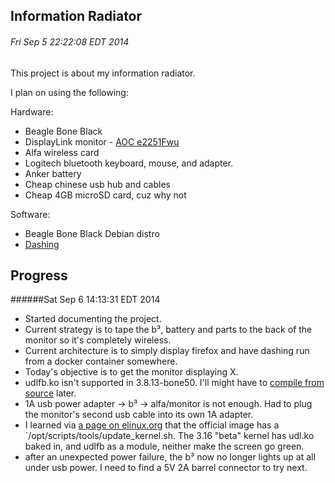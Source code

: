 Information Radiator
--------------------
###### Fri Sep  5 22:22:08 EDT 2014

This project is about my information radiator.

I plan on using the following:

Hardware:

* Beagle Bone Black
* DisplayLink monitor - [AOC e2251Fwu](http://note-to-self.baker.com/2012/12/17/aoc-e2251fwu-22-displaylink-usb-monitor/)
* Alfa wireless card
* Logitech bluetooth keyboard, mouse, and adapter.
* Anker battery
* Cheap chinese usb hub and cables
* Cheap 4GB microSD card, cuz why not

Software:

* Beagle Bone Black Debian distro
* [Dashing](https://shopify.github.io/dashing/)

Progress
--------

######Sat Sep  6 14:13:31 EDT 2014
* Started documenting the project.
* Current strategy is to tape the b³, battery and parts to the back of the monitor so it's completely wireless.
* Current architecture is to simply display firefox and have dashing run from a docker container somewhere.
* Today's objective is to get the monitor displaying X.
* udlfb.ko isn't supported in 3.8.13-bone50. I'll might have to [compile from source](http://dumb-looks-free.blogspot.com/2014/06/beaglebone-black-bbb-compile-kernel.html) later.
* 1A usb power adapter -> b³ -> alfa/monitor is not enough. Had to plug the monitor's second usb cable into its own 1A adapter.
* I learned via [a page on elinux.org](http://www.elinux.org/BeagleBoardUbuntu#eMMC:_BeagleBone_Black) that the official image has a `/opt/scripts/tools/update_kernel.sh. The 3.16 "beta" kernel has udl.ko baked in, and udlfb as a module, neither make the screen go green.
* after an unexpected power failure, the b³ now no longer lights up at all under usb power. I need to find a 5V 2A barrel connector to try next.
